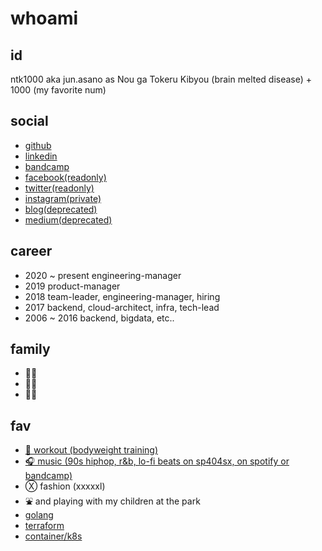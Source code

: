 # whoami

## id

ntk1000 aka jun.asano
as Nou ga Tokeru Kibyou (brain melted disease) + 1000 (my favorite num)

## social

- [github](https://github.com/ntk1000)
- [linkedin](https://www.linkedin.com/in/ntk1000/)
- [bandcamp](https://ntk1000.bandcamp.com)
- [facebook(readonly)](https://www.facebook.com/ntk1000)
- [twitter(readonly)](https://twitter.com/ntk1000)
- [instagram(private)](https://www.instagram.com/ntk1000)
- [blog(deprecated)](https://ntk1000.github.io/)
- [medium(deprecated)](https://medium.com/@ntk1000)

## career

- 2020 ~ present engineering-manager
- 2019 product-manager
- 2018 team-leader, engineering-manager, hiring
- 2017 backend, cloud-architect, infra, tech-lead
- 2006 ~ 2016 backend, bigdata, etc..

## family

- 👩🏻
- 👦🏻
- 🧒🏻

## fav

- [💪 workout (bodyweight training)](https://www.artofmanliness.com/articles/the-prisoner-workout/)
- [🎧 music (90s hiphop, r&b, lo-fi beats on sp404sx, on spotify or bandcamp)](https://open.spotify.com/playlist/01CHYHeFJ7jbYI9vdthttf?si=lgqfcqLBQ3mcNGxX1ytcjQ)
- Ⓧ fashion (xxxxxl) 
- ⛲️ and playing with my children at the park
- [golang](https://golang.org/doc/)
- [terraform](https://www.terraform.io/)
- [container/k8s](https://www.opencontainers.org/)
